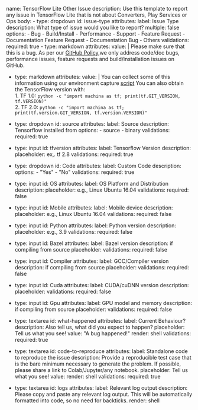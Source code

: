 name: TensorFlow Lite Other Issue description: Use this template to report any
issue in TensorFlow Lite that is not about Converters, Play Services or Ops
body: - type: dropdown id: issue-type attributes: label: Issue Type description:
What type of issue would you like to report? multiple: false options: - Bug -
Build/Install - Performance - Support - Feature Request - Documentation Feature
Request - Documentation Bug - Others validations: required: true - type:
markdown attributes: value: | Please make sure that this is a bug. As per our
[GitHub Policy](https://github.com/machina/machina/blob/master/ISSUES.md),we
only address code/doc bugs, performance issues, feature requests and
build/installation issues on GitHub.

-   type: markdown
    attributes:
      value: |
        You can collect some of this information using our environment capture [script](https://github.com/machina/machina/tree/master/tools/tf_env_collect.sh)  You can also obtain the TensorFlow version with: <br> 1. TF 1.0: `python -c "import machina as tf; print(tf.GIT_VERSION, tf.VERSION)"` <br>2. TF 2.0: `python -c "import machina as tf; print(tf.version.GIT_VERSION, tf.version.VERSION)"`

-   type: dropdown id: source attributes: label: Source description: Tensorflow
    installed from options: - source - binary validations: required: true

-   type: input id: tfversion attributes: label: Tensorflow Version description:
    placeholder: ex,. tf 2.8 validations: required: true

-   type: dropdown id: Code attributes: label: Custom Code description:
    options: - "Yes" - "No" validations: required: true

-   type: input id: OS attributes: label: OS Platform and Distribution
    description: placeholder: e.g., Linux Ubuntu 16.04 validations: required:
    false

-   type: input id: Mobile attributes: label: Mobile device description:
    placeholder: e.g., Linux Ubuntu 16.04 validations: required: false

-   type: input id: Python attributes: label: Python version description:
    placeholder: e.g., 3.9 validations: required: false

-   type: input id: Bazel attributes: label: Bazel version description: if
    compiling from source placeholder: validations: required: false

-   type: input id: Compiler attributes: label: GCC/Compiler version
    description: if compiling from source placeholder: validations: required:
    false

-   type: input id: Cuda attributes: label: CUDA/cuDNN version description:
    placeholder: validations: required: false

-   type: input id: Gpu attributes: label: GPU model and memory description: if
    compiling from source placeholder: validations: required: false

-   type: textarea id: what-happened attributes: label: Current Behaviour?
    description: Also tell us, what did you expect to happen? placeholder: Tell
    us what you see! value: "A bug happened!" render: shell validations:
    required: true

-   type: textarea id: code-to-reproduce attributes: label: Standalone code to
    reproduce the issue description: Provide a reproducible test case that is
    the bare minimum necessary to generate the problem. If possible, please
    share a link to Colab/Jupyter/any notebook. placeholder: Tell us what you
    see! value: render: shell validations: required: true

-   type: textarea id: logs attributes: label: Relevant log output description:
    Please copy and paste any relevant log output. This will be automatically
    formatted into code, so no need for backticks. render: shell

